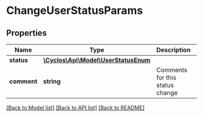 # ChangeUserStatusParams

## Properties
Name | Type | Description | Notes
------------ | ------------- | ------------- | -------------
**status** | [**\Cyclos\Api\Model\UserStatusEnum**](UserStatusEnum.md) |  | [optional] 
**comment** | **string** | Comments for this status change | [optional] 

[[Back to Model list]](../../README.md#documentation-for-models) [[Back to API list]](../../README.md#documentation-for-api-endpoints) [[Back to README]](../../README.md)

